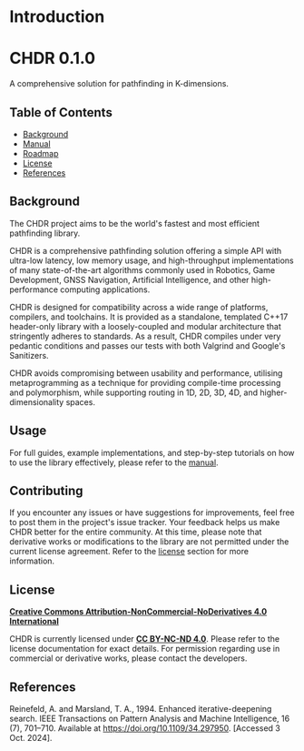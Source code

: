 # Introduction

<h1>CHDR 0.1.0</h1>

A comprehensive solution for pathfinding in K-dimensions.


## Table of Contents

- [Background](#background)
- [Manual](docs/manual/manual.md)
- [Roadmap](docs/manual/roadmap.md)
- [License](#license)
- [References](#references)


## Background

The CHDR project aims to be the world's fastest and most efficient pathfinding library.

CHDR is a comprehensive pathfinding solution offering a simple API with ultra-low latency, low memory usage, and high-throughput implementations of many state-of-the-art algorithms commonly used in Robotics, Game Development, GNSS Navigation, Artificial Intelligence, and other high-performance computing applications.

CHDR is designed for compatibility across a wide range of platforms, compilers, and toolchains. It is provided as a standalone, templated C++17 header-only library with a loosely-coupled and modular architecture that stringently adheres to standards. As a result, CHDR compiles under very pedantic conditions and passes our tests with both Valgrind and Google's Sanitizers.

CHDR avoids compromising between usability and performance, utilising metaprogramming as a technique for providing compile-time processing and polymorphism, while supporting routing in 1D, 2D, 3D, 4D, and higher-dimensionality spaces.


## Usage

For full guides, example implementations, and step-by-step tutorials on how to use the library effectively, please refer to
the [manual](docs/manual/manual.md).


## Contributing

If you encounter any issues or have suggestions for improvements, feel free to post them in the project's issue tracker. Your feedback helps us make CHDR better for the entire community. At this time, please note that derivative works or modifications to the library are not permitted under the current license agreement. Refer to the [license](#license) section for more information.


## License

**[Creative Commons Attribution-NonCommercial-NoDerivatives 4.0 International](https://creativecommons.org/licenses/by-nc-nd/4.0/deed.en)**

CHDR is currently licensed under **[CC BY-NC-ND 4.0](https://creativecommons.org/licenses/by-nc-nd/4.0/deed.en)**. Please refer to the license documentation for exact details. For permission regarding use in commercial or derivative works, please contact the developers.

## References

Reinefeld, A. and Marsland, T. A., 1994. Enhanced iterative-deepening search. IEEE Transactions on Pattern Analysis and Machine Intelligence, 16 (7), 701–710. Available at https://doi.org/10.1109/34.297950. [Accessed 3 Oct. 2024].
